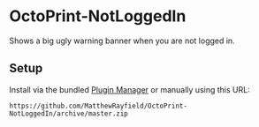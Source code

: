 # OctoPrint-NotLoggedIn

Shows a big ugly warning banner when you are not logged in.

## Setup

Install via the bundled [Plugin Manager](https://github.com/foosel/OctoPrint/wiki/Plugin:-Plugin-Manager)
or manually using this URL:

    https://github.com/MatthewRayfield/OctoPrint-NotLoggedIn/archive/master.zip
